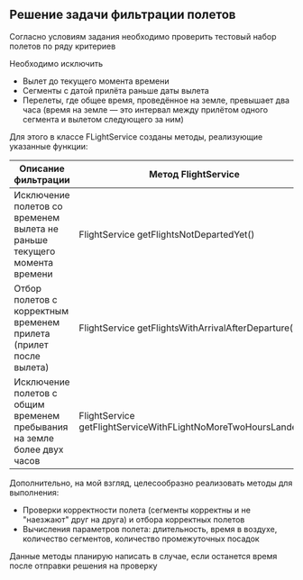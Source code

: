 ## Решение задачи фильтрации полетов

Согласно условиям задания необходимо проверить тестовый набор полетов по ряду критериев

Необходимо исключить

* Вылет до текущего момента времени
* Сегменты с датой прилёта раньше даты вылета
* Перелеты, где общее время, проведённое на земле, превышает два часа (время на земле — это интервал между прилётом
  одного сегмента и вылетом следующего за ним)

Для этого в классе FLightService созданы методы, реализующие указанные функции:

| Описание фильтрации                                                      | Метод FlightService                                            |
|--------------------------------------------------------------------------|----------------------------------------------------------------|
| Исключение полетов со временем вылета не раньше текущего момента времени | FlightService getFlightsNotDepartedYet()                       |
| Отбор полетов с корректным временем прилета (прилет после вылета)        | FlightService getFlightsWithArrivalAfterDeparture()            |
| Исключение полетов с общим временем пребывания на земле более двух часов | FlightService getFlightServiceWithFLightNoMoreTwoHoursLanded() |

Дополнительно, на мой взгляд, целесообразно реализовать методы для выполнения:

* Проверки корректности полета (сегменты корректны и не "наезжают" друг на друга) и отбора корректных полетов
* Вычисления параметров полета: длительность, время в воздухе, количество сегментов, количество промежуточных посадок

Данные методы планирую написать в случае, если останется время после отправки решения на проверку